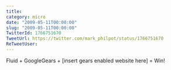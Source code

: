 ```yaml
---
title: 
category: micro
date: "2009-05-11T00:00:00"
slug: "2009-05-11T00:00:00"
TwitterId: 1766751670
TweetUrl: https://twitter.com/mark_philpot/status/1766751670
ReTweetUser: 
---
```


Fluid + GoogleGears + [insert gears enabled website here] = Win!